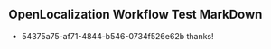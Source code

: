 ## OpenLocalization Workflow Test MarkDown
* 54375a75-af71-4844-b546-0734f526e62b thanks!

<!--HONumber=Aug16_HO3-->


